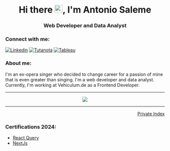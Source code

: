 <h1 align="center">Hi there <img src="https://github.com/thusspokedata/antonio-datahack/blob/main/images/Hi.gif" width="25px">, I'm Antonio Saleme</h1>
<h3 align="center">Web Developer and Data Analyst</h3>

<h3 align="left">Connect with me:</h3>

[![Linkedin](https://img.shields.io/badge/LinkedIn-0077B5?style=for-the-badge&logo=linkedin&logoColor=white)](https://www.linkedin.com/in/antonio-saleme-sastre/)
[![Tutanota](https://img.shields.io/badge/Tutanota-840010?style=for-the-badge&logo=Tutanota&logoColor=white)](mailto:antoniosastre@tutanota.com)
[![Tableau](https://img.shields.io/badge/Tableau-2d4b65?style=for-the-badge&logo=Tableau&logoColor=E97627)](https://public.tableau.com/app/profile/antonio.saleme#!/)

<h3 align="left">About me:</h3>

<p>I'm an ex-opera singer who decided to change career for a passion of mine that is even greater than singing. I'm a web developer and data analyst. Currently, I'm working at Vehiculum.de as a Frontend Developer.</p>

<hr />

<p align="center">
  <img src="https://github-readme-stats.vercel.app/api/top-langs/?username=thusspokedata&langs_count=8&count_private=true&theme=dracula&line_height=10">
</p>

<hr />

<p align="right"><a href="https://github.com/thusspokedata/index-readme">Private Index</a></p>

<h3 align="left">Certifications 2024:</h3>
<ul>
  <li><a href="https://cursos.devtalles.com/certificates/fdvtoaz2oa">React Query</a></li>
  <li><a href="https://cursos.devtalles.com/certificates/sawtn3cqr1">NextJs</a></li>
</ul>



<!--

**Find me on Codewars:**

![](https://www.codewars.com/users/Thusspokedata/badges/small)

 ---
 <strong>Projects:</strong> <br>
 * [Building an App using JavaScript, MongoDb, NodeJs and Express](https://github.com/Beachvolley-Project/Project-2)
 * [Predicting Selling Prices -Linear Regression-](https://github.com/marimor62/Midtermproject-Housing)
 * [Fake News detector -NLP-](https://github.com/thusspokedata/fake-news-project)
 * [Credict Card Offer -Linear Classification- (still in progress)](https://github.com/thusspokedata/classification-project)
 * [Building a Website using Django](https://cinkriscautzky-fono.com)
 * [I created my website using Bootstrap and Django](https://thusspokedata.com/)
 
 ---
 
 
 <strong>Education:</strong> <br>
 
  * [Full-stack Web Developer, Ironhack Berlin](https://www.credential.net/3b75062b-a433-45b6-abbe-0ddb4fad7e69)
    - Front-end technologies learned: HTML | CSS | JavaScript (ES6) | React
    - Back-end technologies learned: ExpressJs | NodeJs | MongoDb | Axios
    - Version Control: Git | Github
  * [Data Analyst, Ironhack Berlin](https://www.credential.net/1fe2745b-f984-472e-aafc-d5b0b4be7106#gs.ma5lw8)
    - Data Analysis using Python (Pandas, NumPy) & MySQL
    - Data Visualization (Tableau, Plotly, & Seaborn)
    - Build, Evaluate & Deploy Machine Learning Models and Pipelines (Scikit-Learn)
    - Inferential Statistics in Python & Business Intelligence
    - Data Wrangling, Data Cleaning, API & Web Scraping
 
 <strong>Certifications:</strong><br>
+ SQL:
  * [Advanced SQL Database Administration with MySQL Workbench](https://www.udemy.com/certificate/UC-9581b536-30ae-4e6b-b13c-371a9852c0a5/)
  * [Advanced SQL: MySQL Data Analysis & Business Intelligence](https://www.udemy.com/certificate/UC-30eb750b-7ac6-475e-8ae8-3d3415f64646/)
+ Tableau
  * [Advanced Tableau for Business Intelligence & Data Analysis](https://www.udemy.com/certificate/UC-deb4a03d-4386-4d4c-ab2a-0e7f7c6b83e6/)
  * [Tableau 2020 A-Z: Hands-On Tableau Training for Data Science](https://www.udemy.com/certificate/UC-f221eb07-7c14-4f5d-b79e-d468133b4ab3/)
+ Excel 
  * [Microsoft Excel - Data Analysis with Excel Pivot Tables](https://www.udemy.com/certificate/UC-cf1e3b75-d53c-4fdd-a5bd-f10d539ada46/)
  * [Microsoft Excel - Data Visualization, Excel Charts & Graphs](https://www.udemy.com/certificate/UC-6aa52baa-e50a-4f0a-be48-dfe4cc517c35/)
+ Data Science
  * [Data Science for Business | 6 Real-world Case Studies](https://www.udemy.com/certificate/UC-1a63ce59-76c9-42e2-961a-1bf0c3dc525a/)
+ Machine Learning
  * [Machine Learning with Imbalanced Data](https://www.udemy.com/certificate/UC-c71dbe54-a37d-4d45-9e7d-315370afe242/)
+ Statistics
  * [Learn Statistics with Python Course](https://www.codecademy.com/profiles/web7847578924/certificates/05226ac87e20192597adea00b851c15a)
+ Data Engineering
  * [Your data in the cloud: ETL with Python in the cloud](https://www.udemy.com/certificate/UC-5d4c9d92-be31-44dc-bbc4-f73fcf6173d7/)

---

 
**Github Stats:**

![](https://visitor-badge.glitch.me/badge?page_id=thusspokedata.thusspokedata)
![](https://img.shields.io/github/followers/thusspokedata?style=social)


 <p align="center">
  <a href="https://github.com/thusspokedata"><span>
    <img align="center" src="https://github-profile-summary-cards.vercel.app/api/cards/profile-details?username=thusspokedata&theme=dracula" />
    </span></a>
</p>

 

<p align="center">
  
  <img src="https://github-readme-stats.vercel.app/api?username=thusspokedata&count_private=true&show_icons=true&theme=dracula&line_height=33">
  <img src="https://github-readme-stats.vercel.app/api/top-langs/?username=thusspokedata&langs_count=8&count_private=true&theme=dracula&line_height=10">

</p>





</svg></a>Like my work? </h4>
<a href="https://www.buymeacoffee.com/thusspokedata" rel="nofollow"><img src="https://camo.githubusercontent.com/50b72c0e1d8c6e5ca08b526bbc8946aef30c668031713ee7ebaf76f674c69e28/68747470733a2f2f696d672e6275796d6561636f666665652e636f6d2f627574746f6e2d6170692f3f746578743d427579206d65206120636f6666656526656d6f6a693d26736c75673d68616d7a61616c69383126627574746f6e5f636f6c6f75723d46464444303026666f6e745f636f6c6f75723d30303030303026666f6e745f66616d696c793d436f6f6b6965266f75746c696e655f636f6c6f75723d30303030303026636f666665655f636f6c6f75723d666666666666" data-canonical-src="https://img.buymeacoffee.com/button-api/?text=Buy me a coffee&amp;emoji=&amp;slug=hamzaali81&amp;button_colour=FFDD00&amp;font_colour=000000&amp;font_family=Cookie&amp;outline_colour=000000&amp;coffee_colour=ffffff" style="max-width: 100%;"></a>



 
![GitHub Activity Graph](https://activity-graph.herokuapp.com/graph?username=antonio-datahack&bg_color=000000&color=4fff67&line=4fff67&point=ffffff&area=true&hide_border=true)  

![GitHub Activity Graph](https://activity-graph.herokuapp.com/graph?username=antonio-datahack&bg_color=282a36&color=4fff67&line=4fff67&point=ffffff&area=true&hide_border=true)  

![Asmit's GitHub activity graph](https://activity-graph.herokuapp.com/graph?username=antonio-datahack&hide_border=true&theme=redical)

--- 
[![Linkedin](https://img.shields.io/badge/-AntonioSaleme-blue?style=flat&logo=Linkedin&logoColor=white)](https://www.linkedin.com/in/antonio-saleme-sastre/)
[![Gmail](https://img.shields.io/badge/-AntonioSaleme-c14438?style=flat&logo=Gmail&logoColor=white)](mailto:antonio.datahack@gmail.com)
[![Tableau](https://img.shields.io/badge/-Tableau-2d4b65?style=flat&logo=tableau&logoColor=E97627)](https://public.tableau.com/app/profile/antonio.saleme#!/)

 <p align="center">
  <a href="https://github.com/antonio-datahack"><span>
    <img align="center" src="https://github-profile-summary-cards.vercel.app/api/cards/profile-details?username=antonio-datahack&theme=dracula" />
    </span></a>
</p>


